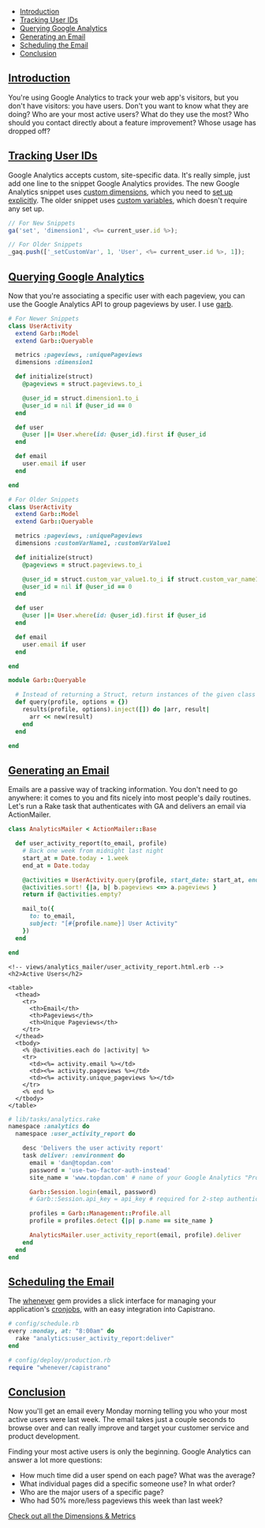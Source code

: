 * [Introduction](#the-introduction)
* [Tracking User IDs](#tracking-user-ids)
* [Querying Google Analytics](#querying-the-google-api)
* [Generating an Email](#generating-an-email)
* [Scheduling the Email](#scheduling-the-email)
* [Conclusion](#conclusion)

## [Introduction](#the-introduction)

You're using Google Analytics to track your web app's visitors, but you don't have visitors: you have users. Don't you want to know what they are doing? Who are your most active users? What do they use the most? Who should you contact directly about a feature improvement? Whose usage has dropped off?

## [Tracking User IDs](#tracking-user-ids)

Google Analytics accepts custom, site-specific data. It's really simple, just add one line to the snippet Google Analytics provides. The new Google Analytics snippet uses [custom dimensions](https://developers.google.com/analytics/devguides/collection/analyticsjs/custom-dims-mets), which you need to [set up explicitly](https://support.google.com/analytics/answer/2709829?hl=en). The older snippet uses [custom variables](https://developers.google.com/analytics/devguides/collection/gajs/gaTrackingCustomVariables), which doesn't require any set up.

```javascript
// For New Snippets
ga('set', 'dimension1', <%= current_user.id %>);

// For Older Snippets
_gaq.push(['_setCustomVar', 1, 'User', <%= current_user.id %>, 1]);
```

## [Querying Google Analytics](#querying-google-analytics)

Now that you're associating a specific user with each pageview, you can use the Google Analytics API to group pageviews by user. I use [garb](https://rubygems.org/gems/garb).

```ruby
# For Newer Snippets
class UserActivity
  extend Garb::Model
  extend Garb::Queryable

  metrics :pageviews, :uniquePageviews
  dimensions :dimension1

  def initialize(struct)
    @pageviews = struct.pageviews.to_i

    @user_id = struct.dimension1.to_i
    @user_id = nil if @user_id == 0
  end

  def user
    @user ||= User.where(id: @user_id).first if @user_id
  end

  def email
    user.email if user
  end

end
```

```ruby
# For Older Snippets
class UserActivity
  extend Garb::Model
  extend Garb::Queryable

  metrics :pageviews, :uniquePageviews
  dimensions :customVarName1, :customVarValue1

  def initialize(struct)
    @pageviews = struct.pageviews.to_i

    @user_id = struct.custom_var_value1.to_i if struct.custom_var_name1 == 'User'
    @user_id = nil if @user_id == 0
  end

  def user
    @user ||= User.where(id: @user_id).first if @user_id
  end

  def email
    user.email if user
  end

end
```

```ruby
module Garb::Queryable

  # Instead of returning a Struct, return instances of the given class
  def query(profile, options = {})
    results(profile, options).inject([]) do |arr, result|
      arr << new(result)
    end
  end

end
```

## [Generating an Email](#generating-an-email)

Emails are a passive way of tracking information. You don't need to go anywhere: it comes to you and fits nicely into most people's daily routines. Let's run a Rake task that authenticates with GA and delivers an email via ActionMailer.

```ruby
class AnalyticsMailer < ActionMailer::Base

  def user_activity_report(to_email, profile)
    # Back one week from midnight last night
    start_at = Date.today - 1.week
    end_at = Date.today

    @activities = UserActivity.query(profile, start_date: start_at, end_date: end_at)
    @activities.sort! {|a, b| b.pageviews <=> a.pageviews }
    return if @activities.empty?

    mail_to({
      to: to_email,
      subject: "[#{profile.name}] User Activity"
    })
  end

end
```

```
<!-- views/analytics_mailer/user_activity_report.html.erb -->
<h2>Active Users</h2>

<table>
  <thead>
    <tr>
      <th>Email</th>
      <th>Pageviews</th>
      <th>Unique Pageviews</th>
    </tr>
  </thead>
  <tbody>
    <% @activities.each do |activity| %>
    <tr>
      <td><%= activity.email %></td>
      <td><%= activity.pageviews %></td>
      <td><%= activity.unique_pageviews %></td>
    </tr>
    <% end %>
  </tbody>
</table>
```

```ruby
# lib/tasks/analytics.rake
namespace :analytics do
  namespace :user_activity_report do

    desc 'Delivers the user activity report'
    task deliver: :environment do
      email = 'dan@topdan.com'
      password = 'use-two-factor-auth-instead'
      site_name = 'www.topdan.com' # name of your Google Analytics "Property"

      Garb::Session.login(email, password)
      # Garb::Session.api_key = api_key # required for 2-step authentication

      profiles = Garb::Management::Profile.all
      profile = profiles.detect {|p| p.name == site_name }

      AnalyticsMailer.user_activity_report(email, profile).deliver
    end
  end
end
```

## [Scheduling the Email](#scheduling-the-email)

The [whenever](http://rubygems.org/gems/whenever) gem provides a slick interface for managing your application's [cronjobs](http://en.wikipedia.org/wiki/Cron), with an easy integration into Capistrano.

```ruby
# config/schedule.rb
every :monday, at: "8:00am" do
  rake "analytics:user_activity_report:deliver"
end
```

```ruby
# config/deploy/production.rb
require "whenever/capistrano"
```

## [Conclusion](#conclusion)

Now you'll get an email every Monday morning telling you who your most active users were last week. The email takes just a couple seconds to browse over and can really improve and target your customer service and product development.

Finding your most active users is only the beginning. Google Analytics can answer a lot more questions:

* How much time did a user spend on each page? What was the average?
* What individual pages did a specific someone use? In what order?
* Who are the major users of a specific page?
* Who had 50% more/less pageviews this week than last week?

[Check out all the Dimensions & Metrics](https://developers.google.com/analytics/devguides/reporting/core/dimsmets)
